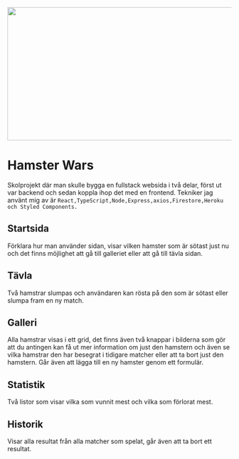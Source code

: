 <p align="center">
<img  width="600" height="300" src="https://media.giphy.com/media/E0KmHELTpq9pK/giphy.gif?cid=ecf05e47sq1mymef14k4rz646oeql1n8fzl7rz4cnwcn5o0e&rid=giphy.gif&ct=g">
</p>

# Hamster Wars 

Skolprojekt där man skulle bygga en fullstack websida i två delar, först ut var backend och sedan koppla ihop det med en frontend.
Tekniker jag använt mig av är ``React,TypeScript,Node,Express,axios,Firestore,Heroku och Styled Components.``


## Startsida 
Förklara hur man använder sidan, visar vilken hamster som är sötast just nu och det finns möjlighet att gå till galleriet eller att gå till tävla sidan.


## Tävla
Två hamstrar slumpas och användaren kan rösta på den som är sötast eller slumpa fram en ny match.


## Galleri 
Alla hamstrar visas i ett grid, det finns även två knappar i bilderna som gör att du antingen kan få ut mer information om just den hamstern och även se vilka hamstrar den har besegrat i tidigare matcher eller att ta bort just den hamstern.
Går även att lägga till en ny hamster genom ett formulär.


## Statistik
Två listor som visar vilka som vunnit mest och vilka som förlorat mest.


## Historik
Visar alla resultat från alla matcher som spelat, går även att ta bort ett resultat.
